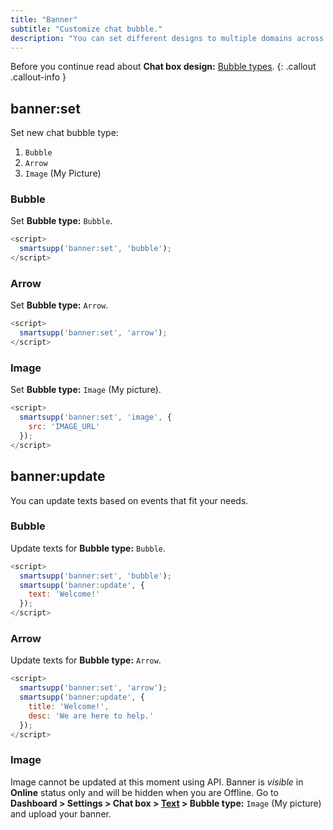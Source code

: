 ```yaml
---
title: "Banner"
subtitle: "Customize chat bubble."
description: "You can set different designs to multiple domains across your site."
---
```


Before you continue read about **Chat box design:** [Bubble types](/docs/examples/chat-box-design/#bubble-types).
{: .callout .callout-info }


## banner:set

Set new chat bubble type:

1. `Bubble`
2. `Arrow`
3. `Image` (My Picture)

### Bubble

Set **Bubble type:** `Bubble`.

```js
<script>
  smartsupp('banner:set', 'bubble');
</script>
```

### Arrow

Set **Bubble type:** `Arrow`.

```js
<script>
  smartsupp('banner:set', 'arrow');
</script>
```

### Image

Set **Bubble type:** `Image` (My picture).

```js
<script>
  smartsupp('banner:set', 'image', {
    src: 'IMAGE_URL'
  });
</script>
```

## banner:update

You can update texts based on events that fit your needs.

### Bubble

Update texts for **Bubble type:** `Bubble`.

```js
<script>
  smartsupp('banner:set', 'bubble');
  smartsupp('banner:update', {
    text: 'Welcome!'
  });
</script>
```

### Arrow

Update texts for **Bubble type:** `Arrow`.

```js
<script>
  smartsupp('banner:set', 'arrow');
  smartsupp('banner:update', {
    title: 'Welcome!',
    desc: 'We are here to help.'
  });
</script>
```

### Image

Image cannot be updated at this moment using API. Banner is *visible* in **Online** status only and will be hidden when you are Offline. Go to **Dashboard > Settings > Chat box > [Text](https://www.smartsupp.com/app/settings/chatbox/text) >  Bubble type:** `Image` (My picture) and upload your banner.